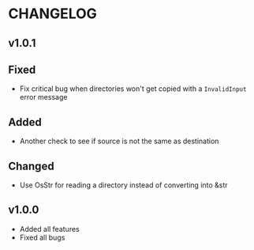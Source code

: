 # CHANGELOG

## v1.0.1
## Fixed
* Fix critical bug when directories won't get copied with a `InvalidInput` error message
## Added
* Another check to see if source is not the same as destination
## Changed
* Use OsStr for reading a directory instead of converting into &str

## v1.0.0
* Added all features
* Fixed all bugs
